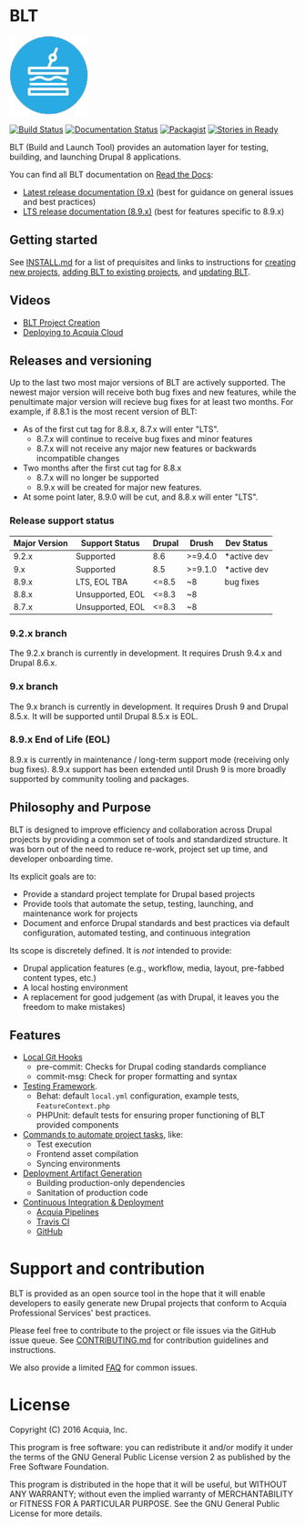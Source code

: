 # BLT

![BLT logo of stylized sandwich](https://github.com/acquia/blt/raw/9.x/blt-logo.png)

[![Build Status](https://travis-ci.org/acquia/blt.svg?branch=9.x)](https://travis-ci.org/acquia/blt) [![Documentation Status](https://readthedocs.org/projects/blt/badge/?version=9.x)](http://blt.readthedocs.io/en/9.x/?badge=9.x) [![Packagist](https://img.shields.io/packagist/v/acquia/blt.svg)](https://packagist.org/packages/acquia/blt) [![Stories in Ready](https://badge.waffle.io/acquia/blt.png?label=ready&title=Ready)](http://waffle.io/acquia/blt)

BLT (Build and Launch Tool) provides an automation layer for testing, building, and launching Drupal 8 applications.

You can find all BLT documentation on [Read the Docs](http://blt.readthedocs.io):

* [Latest release documentation (9.x)](http://blt.readthedocs.io/en/latest/) (best for guidance on general issues and best practices)
* [LTS release documentation (8.9.x)](http://blt.readthedocs.io/en/stable/) (best for features specific to 8.9.x)

## Getting started

See [INSTALL.md](INSTALL.md) for a list of prequisites and links to instructions for [creating new projects](creating-new-project.md), [adding BLT to existing projects](adding-to-project.md), and [updating BLT](updating-blt.md).

## Videos

* [BLT Project Creation](https://www.youtube.com/watch?v=KBwS0fsmXRs)
* [Deploying to Acquia Cloud](https://www.youtube.com/watch?v=jjnPMvZ2x-c)

## Releases and versioning

Up to the last two most major versions of BLT are actively supported. The newest major version will receive both bug fixes and new features, while the penultimate major version will recieve bug fixes for at least two months. For example, if 8.8.1 is the most recent version of BLT:

* As of the first cut tag for 8.8.x, 8.7.x will enter "LTS".
    * 8.7.x will continue to receive bug fixes and minor features
    * 8.7.x will not receive any major new features or backwards incompatible changes
* Two months after the first cut tag for 8.8.x
    * 8.7.x will no longer be supported
    * 8.9.x will be created for major new features.
* At some point later, 8.9.0 will be cut, and 8.8.x will enter "LTS".

### Release support status

| Major Version | Support Status              | Drupal | Drush          | Dev Status   |
|---------------|-----------------------------|--------|----------------|--------------|
| 9.2.x         | Supported                   | 8.6    | >=9.4.0        | \*active dev |
| 9.x           | Supported                   | 8.5    | >=9.1.0        | \*active dev |
| 8.9.x         | LTS, EOL TBA                | <=8.5  | ~8             | bug fixes    |
| 8.8.x         | Unsupported, EOL            | <=8.3  | ~8             |              |
| 8.7.x         | Unsupported, EOL            | <=8.3  | ~8             |              |

### 9.2.x branch

The 9.2.x branch is currently in development. It requires Drush 9.4.x and Drupal 8.6.x.

### 9.x branch

The 9.x branch is currently in development. It requires Drush 9 and Drupal 8.5.x. It will be supported until Drupal 8.5.x is EOL.

### 8.9.x End of Life (EOL)

8.9.x is currently in maintenance / long-term support mode (receiving only bug fixes). 8.9.x support has been extended until Drush 9 is more broadly supported by community tooling and packages.

## Philosophy and Purpose

BLT is designed to improve efficiency and collaboration across Drupal projects by providing a common set of tools and standardized structure. It was born out of the need to reduce re-work, project set up time, and developer onboarding time.

Its explicit goals are to:

* Provide a standard project template for Drupal based projects
* Provide tools that automate the setup, testing, launching, and maintenance work for projects
* Document and enforce Drupal standards and best practices via default configuration, automated testing, and continuous integration

Its scope is discretely defined. It is *not* intended to provide:

* Drupal application features (e.g., workflow, media, layout, pre-fabbed content types, etc.)
* A local hosting environment
* A replacement for good judgement (as with Drupal, it leaves you the freedom to make mistakes)

## Features

* [Local Git Hooks](https://github.com/acquia/blt/tree/9.x/scripts/git-hooks)
    * pre-commit: Checks for Drupal coding standards compliance
    * commit-msg: Check for proper formatting and syntax
* [Testing Framework](https://github.com/acquia/blt/tree/9.x/template/tests).
    * Behat: default `local.yml` configuration, example tests, `FeatureContext.php`
    * PHPUnit: default tests for ensuring proper functioning of BLT provided components
* [Commands to automate project tasks](project-tasks.md), like:
    * Test execution
    * Frontend asset compilation
    * Syncing environments
* [Deployment Artifact Generation](deploy.md)
    * Building production-only dependencies
    * Sanitation of production code
* [Continuous Integration & Deployment](ci.md)
    * [Acquia Pipelines](https://dev.acquia.com/request-invite-acquia-pipelines)
    * [Travis CI](https://travis-ci.com)
    * [GitHub](https://github.com)

# Support and contribution

BLT is provided as an open source tool in the hope that it will enable developers to easily generate new Drupal projects that conform to Acquia Professional Services' best practices.

Please feel free to contribute to the project or file issues via the GitHub issue queue. See [CONTRIBUTING.md](CONTRIBUTING.md) for contribution guidelines and instructions.

We also provide a limited [FAQ](FAQ.md) for common issues.

# License

Copyright (C) 2016 Acquia, Inc.

This program is free software: you can redistribute it and/or modify it under the terms of the GNU General Public License version 2 as published by the Free Software Foundation.

This program is distributed in the hope that it will be useful, but WITHOUT ANY WARRANTY; without even the implied warranty of MERCHANTABILITY or FITNESS FOR A PARTICULAR PURPOSE.  See the GNU General Public License for more details.
